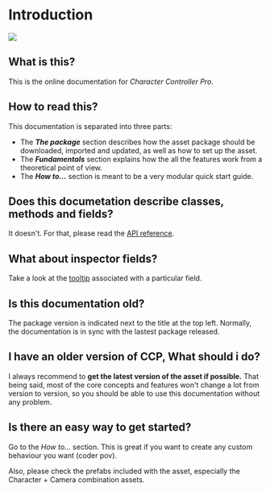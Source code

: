 # Introduction

![](.gitbook/assets/KeyImage\_Cover.png)

## What is this?

This is the online documentation for _Character Controller Pro_.&#x20;

## How to read this?

This documentation is separated into three parts:

* The _**The package**_ section describes how the asset package should be downloaded, imported and updated, as well as how to set up the asset.&#x20;
* The _**Fundamentals**_ section explains how the all the features work from a theoretical point of view.
* The _**How to...**_ section is meant to be a very modular quick start guide.

## Does this documetation describe classes, methods and fields?

It doesn't. For that, please read the [API reference](https://lightbug14.github.io/lightbug-web/character-controller-pro/Documentation/html/index.html).

## What about inspector fields?

Take a look at the [tooltip](https://docs.unity3d.com/ScriptReference/TooltipAttribute.html) associated with a particular field.

## Is this documentation old?

The package version is indicated next to the title at the top left. Normally, the documentation is in sync with the lastest package released.

## I have an older version of CCP, What should i do?

I always recommend to **get the latest version of the asset if possible.** That being said, most of the core concepts and features won't change a lot from version to version, so you should be able to use this documentation without any problem.

## Is there an easy way to get started?

Go to the _How to..._ section. This is great if you want to create any custom behaviour you want (coder pov).&#x20;

Also, please check the prefabs included with the asset, especially the Character + Camera combination assets.
